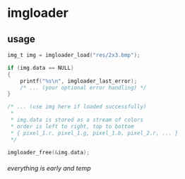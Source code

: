# imgloader

## usage
```c
img_t img = imgloader_load("res/2x3.bmp");

if (img.data == NULL)
{
    printf("%s\n", imgloader_last_error);
    /* ... (your optional error handling) */
}

/* ... (use img here if loaded successfully)
 *
 * img.data is stored as a stream of colors
 * order is left to right, top to bottom
 * { pixel_1.r, pixel_1.g, pixel_1.b, pixel_2.r, ... }
 */

imgloader_free(&img.data);
```

###### everything is early and temp

